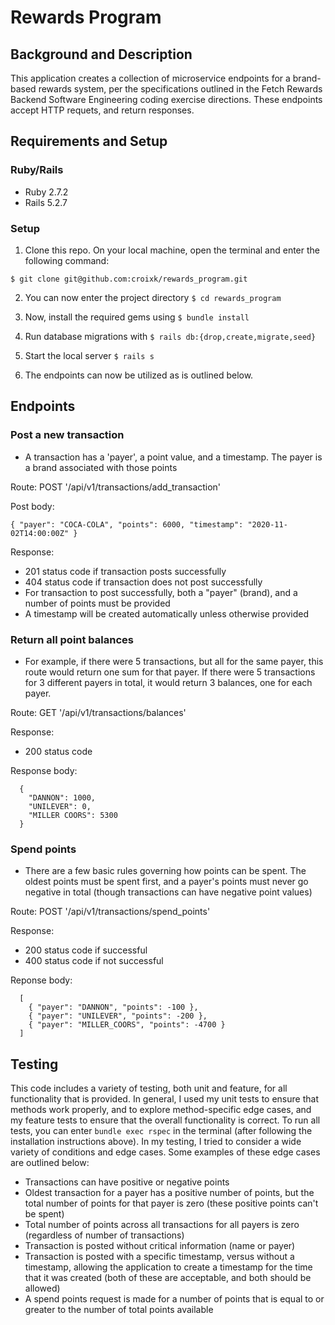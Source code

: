 # Rewards Program

## Background and Description

This application creates a collection of microservice endpoints for a brand-based rewards system, per the specifications outlined in the Fetch Rewards Backend Software Engineering coding exercise directions. These endpoints accept HTTP requets, and return responses.

## Requirements and Setup
### Ruby/Rails
- Ruby 2.7.2
- Rails 5.2.7
### Setup
1. Clone this repo. On your local machine, open the terminal and enter the following command:

```
$ git clone git@github.com:croixk/rewards_program.git
```

2. You can now enter the project directory ```$ cd rewards_program```

3. Now, install the required gems using ```$ bundle install```

4. Run database migrations with ```$ rails db:{drop,create,migrate,seed}```

5. Start the local server ```$ rails s```

6. The endpoints can now be utilized as is outlined below. 

## Endpoints

### Post a new transaction

- A transaction has a 'payer', a point value, and a timestamp. The payer is a brand associated with those points

Route: POST '/api/v1/transactions/add_transaction'

Post body: 
```
{ "payer": "COCA-COLA", "points": 6000, "timestamp": "2020-11-02T14:00:00Z" }
```

Response:
- 201 status code if transaction posts successfully
- 404 status code if transaction does not post successfully
- For transaction to post successfully, both a "payer" (brand), and a number of points must be provided
- A timestamp will be created automatically unless otherwise provided 

### Return all point balances

- For example, if there were 5 transactions, but all for the same payer, this route would return one sum for that payer. If there were 5 transactions for 3 different payers in total, it would return 3 balances, one for each payer.

Route: GET '/api/v1/transactions/balances'

Response:
- 200 status code

Response body:
```
  {
    "DANNON": 1000,
    "UNILEVER": 0,
    "MILLER COORS": 5300
  }
```

### Spend points

- There are a few basic rules governing how points can be spent. The oldest points must be spent first, and a payer's points must never go negative in total (though transactions can have negative point values)

Route: POST '/api/v1/transactions/spend_points'

Response:
- 200 status code if successful
- 400 status code if not successful

Reponse body: 
```
  [
    { "payer": "DANNON", "points": -100 },
    { "payer": "UNILEVER", "points": -200 },
    { "payer": "MILLER_COORS", "points": -4700 }
  ]
```

## Testing 
This code includes a variety of testing, both unit and feature, for all functionality that is provided. In general, I used my unit tests to ensure that methods work properly, and to explore method-specific edge cases, and my feature tests to ensure that the overall functionality is correct. To run all tests, you can enter ```bundle exec rspec``` in the terminal (after following the installation instructions above). In my testing, I tried to consider a wide variety of conditions and edge cases. Some examples of these edge cases are outlined below: 
- Transactions can have positive or negative points
- Oldest transaction for a payer has a positive number of points, but the total number of points for that payer is zero (these positive points can't be spent) 
- Total number of points across all transactions for all payers is zero (regardless of number of transactions) 
- Transaction is posted without critical information (name or payer) 
- Transaction is posted with a specific timestamp, versus without a timestamp, allowing the application to create a timestamp for the time that it was created (both of these are acceptable, and both should be allowed)
- A spend points request is made for a number of points that is equal to or greater to the number of total points available
